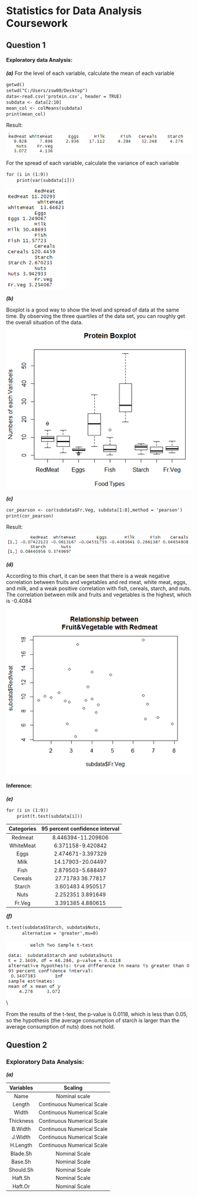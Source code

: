 # Statistics for Data Analysis Coursework
## Question 1
#### Exploratory data Analysis:

***(a)*** For the level of each variable, calculate the mean of each variable 

    getwd()
    setwd("C:/Users/zsw00/Desktop")
    data<-read.csv('protein.csv', header = TRUE)
    subdata <- data[2:10]
    mean_col <- colMeans(subdata)
    print(mean_col)

Result:

![](https://github.com/ARTHURCHOU/100Days-Practices/blob/master/png1.png)

For the spread of each variable, calculate the variance of each variable 
    
    for (i in (1:9))
        print(var(subdata[i])) 

![](https://github.com/ARTHURCHOU/100Days-Practices/blob/master/png2.png)

***(b)***

Boxplot is a good way to show the level and spread of data at the same time. By observing the three quartiles of the data set, you can roughly get the overall situation of the data.

![](https://github.com/ARTHURCHOU/100Days-Practices/blob/master/png3.png)

***(c)***

    cor_pearson <- cor(subdata$Fr.Veg, subdata[1:8],method = 'pearson')
    print(cor_pearson)

Result:

![](https://github.com/ARTHURCHOU/100Days-Practices/blob/master/png4.png)


***(d)***

According to this chart, it can be seen that there is a weak negative correlation between fruits and vegetables and red meat, white meat, eggs, and milk, and a weak positive correlation with fish, cereals, starch, and nuts. The correlation between milk and fruits and vegetables is the highest, which is -0.4084

![](https://github.com/ARTHURCHOU/100Days-Practices/blob/master/png5.png)

#### Inference:

***(e)***

    for (i in (1:9))
        print(t.test(subdata[i]))
        
Categories | 95 percent confidence interval
:-: | :-: 
Redmeat | 8.446394-11.209606
WhiteMeat | 6.371158-9.420842
Eggs | 2.474671-3.397329
Milk | 14.17903-20.04497
Fish | 2.879503-5.688497
Cereals | 27.71783 36.77817
Starch | 3.601483 4.950517
Nuts | 2.252351 3.891649
Fr.Veg | 3.391385 4.880615

***(f)***

    t.test(subdata$Starch, subdata$Nuts,
 	      alternative = 'greater',mu=0)
          
![](https://github.com/ARTHURCHOU/100Days-Practices/blob/master/png6.png)\

From the results of the t-test, the p-value is 0.0118, which is less than 0.05, so the hypothesis (the average consumption of starch is larger than the average consumption of nuts) does not hold.

## Question 2
### Exploratory Data Analysis:
***(a)***

Variables | Scaling
:-: | :-: 
Name |  Nominal scale
Length | Continuous Numerical Scale
Width | Continuous Numerical Scale
Thickness | Continuous Numerical Scale
B.Width | Continuous Numerical Scale
J.Width | Continuous Numerical Scale
H.Length | Continuous Numerical Scale
Blade.Sh | Nominal Scale
Base.Sh | Nominal Scale
Should.Sh | Nominal Scale
Haft.Sh | Nominal Scale
Haft.Or | Nominal Scale
